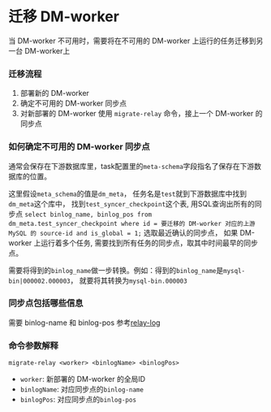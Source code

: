 迁移 DM-worker
===

当 DM-worker 不可用时，需要将在不可用的 DM-worker 上运行的任务迁移到另一台 DM-worker上

### 迁移流程
1. 部署新的 DM-worker
2. 确定不可用的 DM-worker 同步点
2. 对新部署的 DM-worker 使用 `migrate-relay` 命令，接上一个 DM-worker 的同步点

### 如何确定不可用的 DM-worker 同步点
通常会保存在下游数据库里，task配置里的`meta-schema`字段指名了保存在下游数据库的位置。

这里假设`meta_schema`的值是`dm_meta`， 任务名是`test`就到下游数据库中找到`dm_meta`这个库中，
找到`test_syncer_checkpoint`这个表, 用SQL查询出所有的同步点
`select binlog_name, binlog_pos from dm_meta.test_syncer_checkpoint where id = 要迁移的 DM-worker 对应的上游 MySQL 的 source-id and is_global = 1;` 
选取最近确认的同步点， 如果 DM-worker 上运行着多个任务, 需要找到所有任务的同步点，取其中时间最早的同步点。

需要将得到的`binlog_name`做一步转换。例如：得到的`binlog_name`是`mysql-bin|000002.000003`，
就要将其转换为`mysql-bin.000003`

### 同步点包括哪些信息
需要 binlog-name 和 binlog-pos
参考[relay-log](../features/relay-log.md)

### 命令参数解释
`migrate-relay <worker> <binlogName> <binlogPos>`
- `worker`: 新部署的 DM-worker 的全局ID
- `binlogName`: 对应同步点的`binlog-name`
- `binlogPos`: 对应同步点的`binlog-pos`